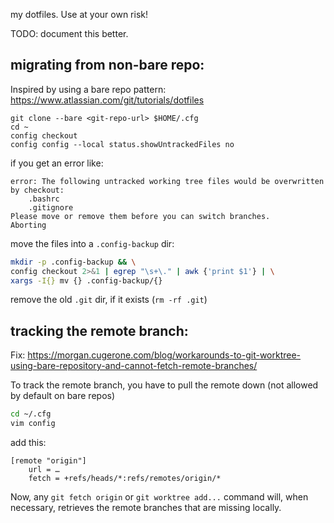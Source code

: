 my dotfiles. Use at your own risk!

TODO: document this better.


## migrating from non-bare repo:

Inspired by using a bare repo pattern: https://www.atlassian.com/git/tutorials/dotfiles

```
git clone --bare <git-repo-url> $HOME/.cfg
cd ~
config checkout
config config --local status.showUntrackedFiles no

```

if you get an error like:
```
error: The following untracked working tree files would be overwritten by checkout:
    .bashrc
    .gitignore
Please move or remove them before you can switch branches.
Aborting
```

move the files into a `.config-backup` dir:

``` sh
mkdir -p .config-backup && \
config checkout 2>&1 | egrep "\s+\." | awk {'print $1'} | \
xargs -I{} mv {} .config-backup/{}
```

remove the old `.git` dir, if it exists (`rm -rf .git`)


## tracking the remote branch:
Fix:
https://morgan.cugerone.com/blog/workarounds-to-git-worktree-using-bare-repository-and-cannot-fetch-remote-branches/

To track the remote branch, you have to pull the remote down (not allowed by default on bare repos)

``` sh
cd ~/.cfg
vim config
```

add this:

``` 
[remote "origin"]
    url = …
    fetch = +refs/heads/*:refs/remotes/origin/*
```

Now, any `git fetch origin` or `git worktree add...` command will, when necessary, retrieves the remote branches that are missing locally.
